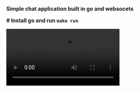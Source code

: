 **Simple chat application built in go and websocets**

**# Install go and run `make run`**

![Video](https://github.com/DarkoKlisuric/go-ws/blob/main/video.mp4)

